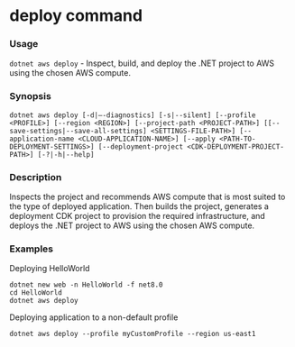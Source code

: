 # deploy command

### Usage


`dotnet aws deploy` - Inspect, build, and deploy the .NET project to AWS using the chosen AWS compute.

### Synopsis

```
dotnet aws deploy [-d|—-diagnostics] [-s|--silent] [--profile <PROFILE>] [--region <REGION>] [--project-path <PROJECT-PATH>] [[--save-settings|--save-all-settings] <SETTINGS-FILE-PATH>] [--application-name <CLOUD-APPLICATION-NAME>] [--apply <PATH-TO-DEPLOYMENT-SETTINGS>] [--deployment-project <CDK-DEPLOYMENT-PROJECT-PATH>] [-?|-h|--help]
```

### Description
Inspects the project and recommends AWS compute that is most suited to the type of deployed application. Then builds the project, generates a deployment CDK project to provision the required infrastructure, and deploys the .NET project to AWS using the chosen AWS compute.

### Examples

Deploying HelloWorld

```
dotnet new web -n HelloWorld -f net8.0
cd HelloWorld
dotnet aws deploy
```

Deploying application to a non-default profile

```
dotnet aws deploy --profile myCustomProfile --region us-east1
```
